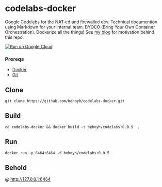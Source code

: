 # codelabs-docker

Google Codelabs for the NAT-ed and firewalled dev. Technical documention using Markdown for your internal team, BYOCO (Bring Your Own Container Orchestration).
Dockerize all the things! See [my blog](https://beshoyhanna.com/posts/BZf9BgGStHqUzavaWdtD) for motivation behind this repo.

[![Run on Google Cloud](https://storage.googleapis.com/cloudrun/button.svg)](https://console.cloud.google.com/cloudshell/editor?shellonly=true&cloudshell_image=gcr.io/cloudrun/button&cloudshell_git_repo=https://github.com/behoyh/codelabs-docker.git)


### Prereqs

* [Docker](https://www.docker.com/products/docker-desktop) 
* [Git](https://git-scm.com/downloads) 

## Clone

`git clone https://github.com/behoyh/codelabs-docker.git`

## Build

`cd codelabs-docker && docker build -t behoyh/codelabs:0.0.5  .`


## Run

`docker run -p 6464:6464 -d behoyh/codelabs:0.0.5`


## Behold

@ http://127.0.0.1:6464
